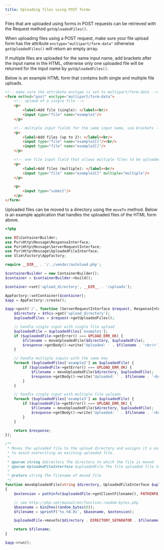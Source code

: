 ```yaml
---
title: Uploading files using POST forms
---
```


Files that are uploaded using forms in POST requests can be retrieved with the Request method `getUploadedFiles()`.

When uploading files using a POST request, make sure your file upload form has the
attribute `enctype="multipart/form-data"` otherwise `getUploadedFiles()` will return an empty array.

If multiple files are uploaded for the same input name, add brackets after the input name in the HTML, otherwise only one uploaded file will be returned for the input name by `getUploadedFiles()`.

Below is an example HTML form that contains both single and multiple file uploads.

```html title="Example HTML form for file uploads"
<!-- make sure the attribute enctype is set to multipart/form-data -->
<form method="post" enctype="multipart/form-data">
    <!-- upload of a single file -->
    <p>
        <label>Add file (single): </label><br/>
        <input type="file" name="example1"/>
    </p>

    <!-- multiple input fields for the same input name, use brackets -->
    <p>
        <label>Add files (up to 2): </label><br/>
        <input type="file" name="example2[]"/><br/>
        <input type="file" name="example2[]"/>
    </p>

    <!-- one file input field that allows multiple files to be uploaded, use brackets -->
    <p>
        <label>Add files (multiple): </label><br/>
        <input type="file" name="example3[]" multiple="multiple"/>
    </p>

    <p>
        <input type="submit"/>
    </p>
</form>
```

Uploaded files can be moved to a directory using the `moveTo` method. 
Below is an example application that handles the uploaded files of the HTML form above.

```php title="Example Slim application to handle the uploaded files"
<?php

use DI\ContainerBuilder;
use Psr\Http\Message\ResponseInterface;
use Psr\Http\Message\ServerRequestInterface;
use Psr\Http\Message\UploadedFileInterface;
use Slim\Factory\AppFactory;

require __DIR__ . '/../vendor/autoload.php';

$containerBuilder = new ContainerBuilder();
$container = $containerBuilder->build();

$container->set('upload_directory', __DIR__ . '/uploads');

AppFactory::setContainer($container);
$app = AppFactory::create();

$app->post('/', function (ServerRequestInterface $request, ResponseInterface $response) {
    $directory = $this->get('upload_directory');
    $uploadedFiles = $request->getUploadedFiles();

    // handle single input with single file upload
    $uploadedFile = $uploadedFiles['example1'];
    if ($uploadedFile->getError() === UPLOAD_ERR_OK) {
        $filename = moveUploadedFile($directory, $uploadedFile);
        $response->getBody()->write('Uploaded: ' . $filename . '<br/>');
    }

    // handle multiple inputs with the same key
    foreach ($uploadedFiles['example2'] as $uploadedFile) {
        if ($uploadedFile->getError() === UPLOAD_ERR_OK) {
            $filename = moveUploadedFile($directory, $uploadedFile);
            $response->getBody()->write('Uploaded: ' . $filename . '<br/>');
        }
    }

    // handle single input with multiple file uploads
    foreach ($uploadedFiles['example3'] as $uploadedFile) {
        if ($uploadedFile->getError() === UPLOAD_ERR_OK) {
            $filename = moveUploadedFile($directory, $uploadedFile);
            $response->getBody()->write('Uploaded: ' . $filename . '<br/>');
        }
    }

    return $response;
});

/**
 * Moves the uploaded file to the upload directory and assigns it a unique name
 * to avoid overwriting an existing uploaded file.
 *
 * @param string $directory The directory to which the file is moved
 * @param UploadedFileInterface $uploadedFile The file uploaded file to move
 *
 * @return string The filename of moved file
 */
function moveUploadedFile(string $directory, UploadedFileInterface $uploadedFile)
{
    $extension = pathinfo($uploadedFile->getClientFilename(), PATHINFO_EXTENSION);

    // see http://php.net/manual/en/function.random-bytes.php
    $basename = bin2hex(random_bytes(8));
    $filename = sprintf('%s.%0.8s', $basename, $extension);

    $uploadedFile->moveTo($directory . DIRECTORY_SEPARATOR . $filename);

    return $filename;
}

$app->run();
```
